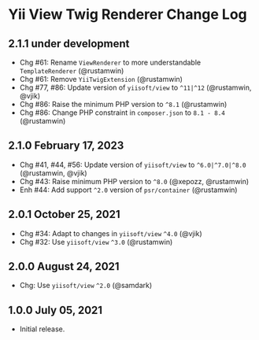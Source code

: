 # Yii View Twig Renderer Change Log

## 2.1.1 under development

- Chg #61: Rename `ViewRenderer` to more understandable `TemplateRenderer` (@rustamwin)
- Chg #61: Remove `YiiTwigExtension` (@rustamwin)
- Chg #77, #86: Update version of `yiisoft/view` to `^11|^12` (@rustamwin, @vjik)
- Chg #86: Raise the minimum PHP version to `^8.1` (@rustamwin)
- Chg #86: Change PHP constraint in `composer.json` to `8.1 - 8.4` (@rustamwin)

## 2.1.0 February 17, 2023

- Chg #41, #44, #56: Update version of `yiisoft/view` to `^6.0|^7.0|^8.0` (@rustamwin, @vjik)
- Chg #43: Raise minimum PHP version to `^8.0` (@xepozz, @rustamwin)
- Enh #44: Add support `^2.0` version of `psr/container` (@rustamwin)

## 2.0.1 October 25, 2021

- Chg #34: Adapt to changes in `yiisoft/view` `^4.0` (@vjik)
- Chg #32: Use `yiisoft/view` `^3.0` (@rustamwin)

## 2.0.0 August 24, 2021

- Chg: Use `yiisoft/view` `^2.0` (@samdark)

## 1.0.0 July 05, 2021

- Initial release.
